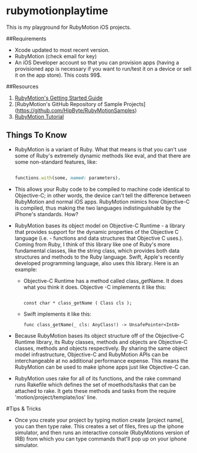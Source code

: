 # rubymotionplaytime
This is my playground for RubyMotion iOS projects.

##Requirements
- Xcode updated to most recent version.
- RubyMotion (check email for key)
- An iOS Developer account so that you can provision apps (having a provisioned app is necessary if you want to run/test it on a device or sell it on the app store). This costs 99$.


##Resources
1. [RubyMotion's Getting Started Guide](http://www.rubymotion.com/developers/guides/manuals/cocoa/getting-started/)
2. [RubyMotion's GitHub Repository of Sample Projects] (https://github.com/HipByte/RubyMotionSamples)
3. [RubyMotion Tutorial](http://rubymotion-tutorial.com/)

## Things To Know

- RubyMotion is a variant of Ruby. What that means is that you can't use some of Ruby's extremely dynamic methods like eval, and that there are some non-standard features, like:

    ```ruby

    functions.with(some, named: parameters).

    ```

- This allows your Ruby code to be compiled to machine code identical to Objective-C; in other words, the device can't tell the difference between RubyMotion and normal iOS apps. RubyMotion mimics how Objective-C is compiled, thus making the two languages indistinguishable by the iPhone's standards. How?


- RubyMotion bases its object model on Objective-C Runtime - a library that provides support for the dynamic properties of the Objective C language (i.e. - functions and data structures that Objective C uses.). Coming from Ruby, I think of this library like one of Ruby's more fundamental classes, like the string class, which provides both data structures and methods to the Ruby language. Swift, Apple's recently developed programming language, also uses this library.
Here is an example:

  * Objective-C Runtime has a method called class_getName. It does what you think it does. Objective -C implements it like this:

    ```

    const char * class_getName ( Class cls );

    ```
  * Swift implements it like this:

    ```
    func class_getName(_ cls: AnyClass!) -> UnsafePointer<Int8>

    ```

- Because RubyMotion bases its object structure off of the Objective-C Runtime library, its Ruby classes, methods and objects are Objective-C classes, methods and objects respectively. By sharing the same object model infrastructure, Objective-C and RubyMotion APIs can be interchangeable at no additional performance expense. This means the RubyMotion can be used to make iphone apps just like Objective-C can.

- RubyMotion uses rake for all of its functions, and the rake command runs Rakefile which defines the set of moethods/tasks that can be attached to rake. It gets these methods and tasks from the require 'motion/project/template/ios' line.

#Tips & Tricks

- Once you create your project by typing motion create [project name], you can then type rake. This creates a set of files, fires up the iphone simulator, and then runs an interactive console (RubyMotions version of IRB) from which you can type commands that'll pop up on your iphone simulator.


